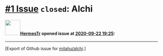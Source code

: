 # [\#1 Issue](https://github.com/milahu/alchi/issues/1) `closed`: Alchi

#### <img src="https://avatars.githubusercontent.com/u/71729372?v=4" width="50">[HermesTr](https://github.com/HermesTr) opened issue at [2020-09-22 19:25](https://github.com/milahu/alchi/issues/1):

------------------------------------------------------------------------

\[Export of Github issue for
[milahu/alchi](https://github.com/milahu/alchi).\]

